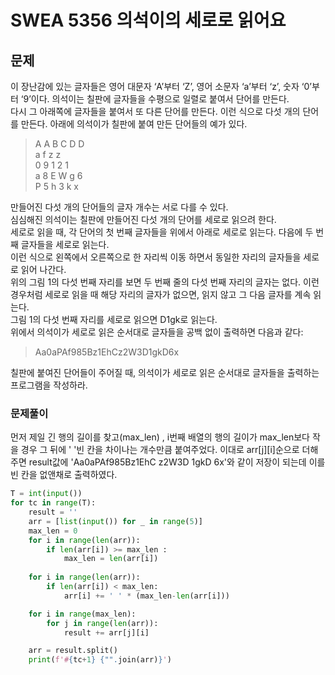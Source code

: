 # SWEA 5356 의석이의 세로로 읽어요

## 문제 
이 장난감에 있는 글자들은 영어 대문자 ‘A’부터 ‘Z’, 영어 소문자 ‘a’부터 ‘z’, 숫자 ‘0’부터 ‘9’이다. 의석이는 칠판에 글자들을 수평으로 일렬로 붙여서 단어를 만든다.   
다시 그 아래쪽에 글자들을 붙여서 또 다른 단어를 만든다. 이런 식으로 다섯 개의 단어를 만든다. 아래에 의석이가 칠판에 붙여 만든 단어들의 예가 있다.  
> A A B C D D  
> a f z z  
> 0 9 1 2 1  
> a 8 E W g 6  
> P 5 h 3 k x  
   
만들어진 다섯 개의 단어들의 글자 개수는 서로 다를 수 있다.   
심심해진 의석이는 칠판에 만들어진 다섯 개의 단어를 세로로 읽으려 한다.  
세로로 읽을 때, 각 단어의 첫 번째 글자들을 위에서 아래로 세로로 읽는다. 다음에 두 번째 글자들을 세로로 읽는다.   
이런 식으로 왼쪽에서 오른쪽으로 한 자리씩 이동 하면서 동일한 자리의 글자들을 세로로 읽어 나간다.   
위의 그림 1의 다섯 번째 자리를 보면 두 번째 줄의 다섯 번째 자리의 글자는 없다. 이런 경우처럼 세로로 읽을 때 해당 자리의 글자가 없으면, 읽지 않고 그 다음 글자를 계속 읽는다.   
그림 1의 다섯 번째 자리를 세로로 읽으면 D1gk로 읽는다.  
위에서 의석이가 세로로 읽은 순서대로 글자들을 공백 없이 출력하면 다음과 같다:  
> Aa0aPAf985Bz1EhCz2W3D1gkD6x  

칠판에 붙여진 단어들이 주어질 때, 의석이가 세로로 읽은 순서대로 글자들을 출력하는 프로그램을 작성하라.  

### 문제풀이  
먼저 제일 긴 행의 길이를 찾고(max_len) , i번째 배열의 행의 길이가 max_len보다 작을 경우 그 뒤에 ' '빈 칸을 차이나는 개수만큼 붙여주었다. 이대로 arr[j][i]순으로 더해주면 result값에 'Aa0aPAf985Bz1EhC z2W3D  1gkD  6x'와 같이 저장이 되는데 이를 빈 칸을 없앤채로 출력하였다. 

```python
T = int(input())
for tc in range(T):
    result = ''
    arr = [list(input()) for _ in range(5)]
    max_len = 0
    for i in range(len(arr)):
        if len(arr[i]) >= max_len :
            max_len = len(arr[i])
            
    for i in range(len(arr)):
        if len(arr[i]) < max_len:
            arr[i] += ' ' * (max_len-len(arr[i]))

    for i in range(max_len):
        for j in range(len(arr)):
            result += arr[j][i]

    arr = result.split()
    print(f'#{tc+1} {"".join(arr)}')
```